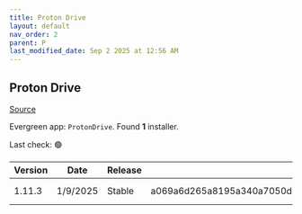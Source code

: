 ```yaml
---
title: Proton Drive
layout: default
nav_order: 2
parent: P
last_modified_date: Sep 2 2025 at 12:56 AM
---
```


## Proton Drive

[Source](https://proton.me/drive/)

Evergreen app: `ProtonDrive`. Found **1** installer.

Last check: 🟢

| Version | Date     | Release | Sha512                                                                                                                           | Type | URI                                                                                                                                                                                |
| ------- | -------- | ------- | -------------------------------------------------------------------------------------------------------------------------------- | ---- | ---------------------------------------------------------------------------------------------------------------------------------------------------------------------------------- |
| 1.11.3  | 1/9/2025 | Stable  | a069a6d265a8195a340a7050d8ffc8013f3a434ab650a7f27e05617b31eb8592e993b6cd7aaab165cb5fb62dbc5e9d718021351005ac8f88567e188fb9072039 | exe  | [https://proton.me/download/drive/windows/1.11.3/x64/Proton%20Drive%20Setup%201.11.3.exe](https://proton.me/download/drive/windows/1.11.3/x64/Proton%20Drive%20Setup%201.11.3.exe) |
